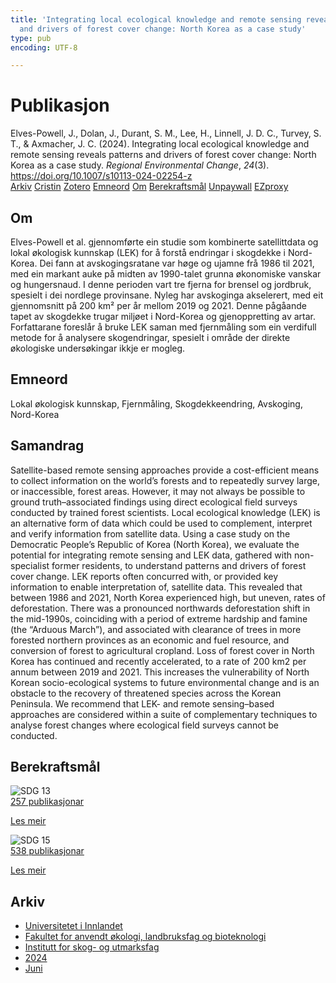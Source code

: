 ```yaml
---
title: 'Integrating local ecological knowledge and remote sensing reveals patterns
  and drivers of forest cover change: North Korea as a case study'
type: pub
encoding: UTF-8

---
```

<h1>Publikasjon</h1>
<article id="csl-bib-container-UJS9XMMV" class="csl-bib-container">
  <div class="csl-bib-body"> <div class="csl-entry">Elves-Powell, J., Dolan, J., Durant, S. M., Lee, H., Linnell, J. D. C., Turvey, S. T., &#38; Axmacher, J. C. (2024). Integrating local ecological knowledge and remote sensing reveals patterns and drivers of forest cover change: North Korea as a case study. <i>Regional Environmental Change</i>, <i>24</i>(3). <a href="https://doi.org/10.1007/s10113-024-02254-z">https://doi.org/10.1007/s10113-024-02254-z</a></div> </div>
  <div class="csl-bib-buttons">
    <a href="#taxonomy-article-UJS9XMMV" alt="archive" class="csl-bib-button">Arkiv</a>
    <a href="https://app.cristin.no/results/show.jsf?id=2276987" alt="Cristin" class="csl-bib-button">Cristin</a>
    <a href="http://zotero.org/groups/5881554/items/UJS9XMMV" alt="Zotero" class="csl-bib-button">Zotero</a>
    <a href="#keywords-article-UJS9XMMV" alt="keywords" class="csl-bib-button">Emneord</a>
    <a href="#about-article-UJS9XMMV" alt="about_pub" class="csl-bib-button">Om</a>
    <a href="#sdg-article-UJS9XMMV" alt="sdg" class="csl-bib-button">Berekraftsmål</a>
    <a href="https://link.springer.com/content/pdf/10.1007/s10113-024-02254-z.pdf" alt="Unpaywall" class="csl-bib-button">Unpaywall</a>
    <a href="https://link.springer.com/content/pdf/10.1007/s10113-024-02254-z.pdf" alt="EZproxy" class="csl-bib-button">EZproxy</a>
  </div>
  <div id="csl-bib-meta-container-UJS9XMMV"></div>
</article>
<div id="csl-bib-meta-UJS9XMMV" class="csl-bib-meta">
  <article id="about-article-UJS9XMMV" class="about_pub-article">
    <h1>Om</h1>
    Elves-Powell et al. gjennomførte ein studie som kombinerte satellittdata og lokal økologisk kunnskap (LEK) for å forstå endringar i skogdekke i Nord-Korea. Dei fann at avskogingsratane var høge og ujamne frå 1986 til 2021, med ein markant auke på midten av 1990-talet grunna økonomiske vanskar og hungersnaud. I denne perioden vart tre fjerna for brensel og jordbruk, spesielt i dei nordlege provinsane. Nyleg har avskoginga akselerert, med eit gjennomsnitt på 200 km² per år mellom 2019 og 2021. Denne pågåande tapet av skogdekke trugar miljøet i Nord-Korea og gjenoppretting av artar. Forfattarane foreslår å bruke LEK saman med fjernmåling som ein verdifull metode for å analysere skogendringar, spesielt i område der direkte økologiske undersøkingar ikkje er mogleg.
  </article>
  <article id="keywords-article-UJS9XMMV" class="keywords-article">
    <h1>Emneord</h1>
    Lokal økologisk kunnskap, Fjernmåling, Skogdekkeendring, Avskoging, Nord-Korea
  </article>
  <article id="abstract-article-UJS9XMMV" class="abstract-article">
    <h1>Samandrag</h1>
    Satellite-based remote sensing approaches provide a cost-efficient means to collect information on the world’s forests and to repeatedly survey large, or inaccessible, forest areas. However, it may not always be possible to ground truth–associated findings using direct ecological field surveys conducted by trained forest scientists. Local ecological knowledge (LEK) is an alternative form of data which could be used to complement, interpret and verify information from satellite data. Using a case study on the Democratic People’s Republic of Korea (North Korea), we evaluate the potential for integrating remote sensing and LEK data, gathered with non-specialist former residents, to understand patterns and drivers of forest cover change. LEK reports often concurred with, or provided key information to enable interpretation of, satellite data. This revealed that between 1986 and 2021, North Korea experienced high, but uneven, rates of deforestation. There was a pronounced northwards deforestation shift in the mid-1990s, coinciding with a period of extreme hardship and famine (the “Arduous March”), and associated with clearance of trees in more forested northern provinces as an economic and fuel resource, and conversion of forest to agricultural cropland. Loss of forest cover in North Korea has continued and recently accelerated, to a rate of  200 km2 per annum between 2019 and 2021. This increases the vulnerability of North Korean socio-ecological systems to future environmental change and is an obstacle to the recovery of threatened species across the Korean Peninsula. We recommend that LEK- and remote sensing–based approaches are considered within a suite of complementary techniques to analyse forest changes where ecological field surveys cannot be conducted.
  </article>
  <article id="sdg-article-UJS9XMMV" class="sdg-article">
    <h1>Berekraftsmål</h1>
    <div class="sdg-container"><div id="sdg13" class="sdg">
        <img src="{{< params subfolder >}}images/sdg/sdg13_nn.png" class="image" alt="SDG 13">
        <div class="sdg-overlay">
          <a href="/nn/archive/?key=?sdg=13#archive" class="sdg-publication-count"><span>257</span> publikasjonar</a>
          <p><a href="https://fn.no/om-fn/fns-baerekraftsmaal/stoppe-klimaendringene?lang=nno-NO" class="sdg-read-more">Les meir</a></p>
        </div>
      </div> <div id="sdg15" class="sdg">
        <img src="{{< params subfolder >}}images/sdg/sdg15_nn.png" class="image" alt="SDG 15">
        <div class="sdg-overlay">
          <a href="/nn/archive/?key=?sdg=15#archive" class="sdg-publication-count"><span>538</span> publikasjonar</a>
          <p><a href="https://fn.no/om-fn/fns-baerekraftsmaal/livet-paa-land?lang=nno-NO" class="sdg-read-more">Les meir</a></p>
        </div>
      </div></div>
  </article>
  <article id="taxonomy-article-UJS9XMMV" class="taxonomy-article">
    <h1>Arkiv</h1>
    <ul>
      <li>
        <a href="/nn/archive/?key=3DCRN523">Universitetet i Innlandet</a>
      </li>
      <li>
        <a href="/nn/archive/?key=T77LXH6D">Fakultet for anvendt økologi, landbruksfag og bioteknologi</a>
      </li>
      <li>
        <a href="/nn/archive/?key=7TRARPE3">Institutt for skog- og utmarksfag</a>
      </li>
      <li>
        <a href="/nn/archive/?key=A4XX8HDP">2024</a>
      </li>
      <li>
        <a href="/nn/archive/?key=7J8SDQWC">Juni</a>
      </li>
    </ul>
  </article>
</div>
